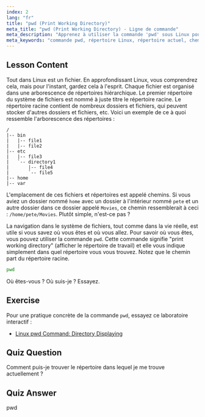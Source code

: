 ```yaml
---
index: 2
lang: "fr"
title: "pwd (Print Working Directory)"
meta_title: "pwd (Print Working Directory) - Ligne de commande"
meta_description: "Apprenez à utiliser la commande 'pwd' sous Linux pour afficher votre répertoire de travail actuel. Comprenez les chemins du système de fichiers Linux et la navigation pour les débutants."
meta_keywords: "commande pwd, répertoire Linux, répertoire actuel, chemin Linux, tutoriel Linux, Linux débutant, guide Linux"
---
```


## Lesson Content

Tout dans Linux est un fichier. En approfondissant Linux, vous comprendrez cela, mais pour l'instant, gardez cela à l'esprit. Chaque fichier est organisé dans une arborescence de répertoires hiérarchique. Le premier répertoire du système de fichiers est nommé à juste titre le répertoire racine. Le répertoire racine contient de nombreux dossiers et fichiers, qui peuvent stocker d'autres dossiers et fichiers, etc. Voici un exemple de ce à quoi ressemble l'arborescence des répertoires :

```plaintext
/
|-- bin
|   |-- file1
|   |-- file2
|-- etc
|   |-- file3
|   `-- directory1
|       |-- file4
|       `-- file5
|-- home
|-- var
```

L'emplacement de ces fichiers et répertoires est appelé chemins. Si vous aviez un dossier nommé `home` avec un dossier à l'intérieur nommé `pete` et un autre dossier dans ce dossier appelé `Movies`, ce chemin ressemblerait à ceci : `/home/pete/Movies`. Plutôt simple, n'est-ce pas ?

La navigation dans le système de fichiers, tout comme dans la vie réelle, est utile si vous savez où vous êtes et où vous allez. Pour savoir où vous êtes, vous pouvez utiliser la commande `pwd`. Cette commande signifie "print working directory" (afficher le répertoire de travail) et elle vous indique simplement dans quel répertoire vous vous trouvez. Notez que le chemin part du répertoire racine.

```bash
pwd
```

Où êtes-vous ? Où suis-je ? Essayez.

## Exercise

Pour une pratique concrète de la commande `pwd`, essayez ce laboratoire interactif :

- [Linux pwd Command: Directory Displaying](https://labex.io/fr/labs/linux-linux-pwd-command-directory-displaying-209734)

## Quiz Question

Comment puis-je trouver le répertoire dans lequel je me trouve actuellement ?

## Quiz Answer

pwd
